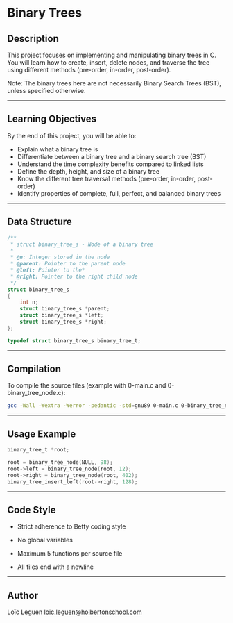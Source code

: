 # Binary Trees

## Description

This project focuses on implementing and manipulating binary trees in C.  
You will learn how to create, insert, delete nodes, and traverse the tree using different methods (pre-order, in-order, post-order).

Note: The binary trees here are not necessarily Binary Search Trees (BST), unless specified otherwise.

---

## Learning Objectives

By the end of this project, you will be able to:

- Explain what a binary tree is
- Differentiate between a binary tree and a binary search tree (BST)
- Understand the time complexity benefits compared to linked lists
- Define the depth, height, and size of a binary tree
- Know the different tree traversal methods (pre-order, in-order, post-order)
- Identify properties of complete, full, perfect, and balanced binary trees

---

## Data Structure

```c
/**
 * struct binary_tree_s - Node of a binary tree
 *
 * @n: Integer stored in the node
 * @parent: Pointer to the parent node
 * @left: Pointer to the*
 * @right: Pointer to the right child node
 */
struct binary_tree_s
{
    int n;
    struct binary_tree_s *parent;
    struct binary_tree_s *left;
    struct binary_tree_s *right;
};

typedef struct binary_tree_s binary_tree_t;
```
---

## Compilation
To compile the source files (example with 0-main.c and 0-binary_tree_node.c):

```bash
gcc -Wall -Wextra -Werror -pedantic -std=gnu89 0-main.c 0-binary_tree_node.c -o binary_tree
```
---

## Usage Example
```c
binary_tree_t *root;

root = binary_tree_node(NULL, 98);
root->left = binary_tree_node(root, 12);
root->right = binary_tree_node(root, 402);
binary_tree_insert_left(root->right, 128);
```
---

## Code Style

- Strict adherence to Betty coding style

- No global variables

- Maximum 5 functions per source file

- All files end with a newline

---

## Author

Loïc Leguen <loic.leguen@holbertonschool.com>

